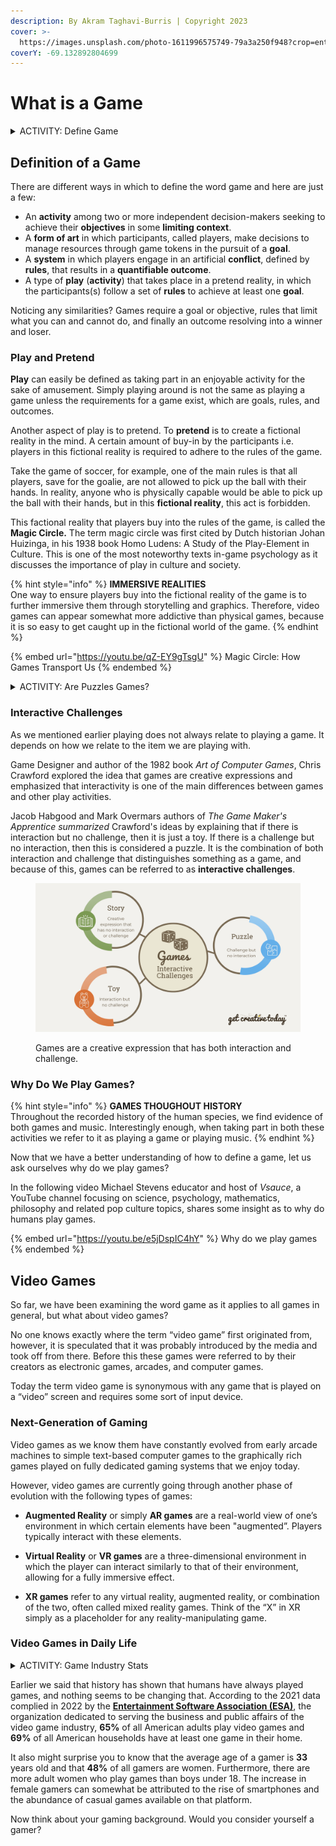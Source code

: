 ```yaml
---
description: By Akram Taghavi-Burris | Copyright 2023
cover: >-
  https://images.unsplash.com/photo-1611996575749-79a3a250f948?crop=entropy&cs=tinysrgb&fm=jpg&ixid=MnwxOTcwMjR8MHwxfHNlYXJjaHw4fHxnYW1lc3xlbnwwfHx8fDE2NjIxNDEzNzU&ixlib=rb-1.2.1&q=80
coverY: -69.132892804699
---
```


# What is a Game

<details>

<summary>ACTIVITY: Define Game</summary>

**Activity Time: 10 Minutes**

## Learning Objective <a href="#_m5i477crav6g" id="_m5i477crav6g"></a>

This activity is designed to help students identify the words and emotions most commonly associated with the term “Game. After completing this activity students will have a larger sense of what the term represents to others.

### **Collaborative Learning Methods**

#### **Traditional Course**

Students are to work in groups of 2 to 4 to complete step 1 and then share their list with the rest of the class. Through group discussion, students will complete step 2.

#### **Online Course**

Students will complete step 1 individually by posting in a discussion form. Students will reply to 3 or more posts by their peer to complete step 2.&#x20;

### Overview

What comes to mind when you think of the word game? How would you describe a game? Thinking about how people perceive games is helpful to game designers who seek to develop games people want to play.

#### **Direction**

1. &#x20;Think about the word "Game"
   1. &#x20;Create a list of words that help to define the word game"
   2. &#x20;Create a list of emotions that come to mind when you think about games
2. &#x20;Discuss and Reflect on your peer's answers
   1. &#x20;Were there any similarities?&#x20;
   2. &#x20;Did someone think of something you never thought about?&#x20;

&#x20;

</details>

## Definition of a Game

There are different ways in which to define the word game and here are just a few:

* An **activity** among two or more independent decision-makers seeking to achieve their **objectives** in some **limiting context**.
* A **form of art** in which participants, called players, make decisions to manage resources through game tokens in the pursuit of a **goal**.
* A **system** in which players engage in an artificial **conflict**, defined by **rules**, that results in a **quantifiable outcome**.
* A type of **play** (**activity**) that takes place in a pretend reality, in which the participants(s) follow a set of **rules** to achieve at least one **goal**.

Noticing any similarities? Games require a goal or objective, rules that limit what you can and cannot do, and finally an outcome resolving into a winner and loser.

### Play and Pretend

**Play** can easily be defined as taking part in an enjoyable activity for the sake of amusement. Simply playing around is not the same as playing a game unless the requirements for a game exist, which are goals, rules, and outcomes.

Another aspect of play is to pretend. To **pretend** is to create a fictional reality in the mind. A certain amount of buy-in by the participants i.e. players in this fictional reality is required to adhere to the rules of the game.

Take the game of soccer, for example, one of the main rules is that all players, save for the goalie, are not allowed to pick up the ball with their hands. In reality, anyone who is physically capable would be able to pick up the ball with their hands, but in this **fictional reality**, this act is forbidden.

This factional reality that players buy into the rules of the game, is called the **Magic Circle.** The term magic circle was first cited by Dutch historian Johan Huizinga, in his 1938 book Homo Ludens: A Study of the Play-Element in Culture. This is one of the most noteworthy texts in-game psychology as it discusses the importance of play in culture and society.

{% hint style="info" %}
**IMMERSIVE REALITIES**\
One way to ensure players buy into the fictional reality of the game is to further immersive them through storytelling and graphics. Therefore, video games can appear somewhat more addictive than physical games, because it is so easy to get caught up in the fictional world of the game.&#x20;
{% endhint %}

{% embed url="https://youtu.be/qZ-EY9gTsgU" %}
Magic Circle: How Games Transport Us
{% endembed %}

<details>

<summary>ACTIVITY: Are Puzzles Games?</summary>

**Activity Time: 10 Minutes**

## Learning Objective <a href="#_m5i477crav6g" id="_m5i477crav6g"></a>

This activity is designed to help students identify puzzles and whether they qualify as a game.

### **Collaborative Learning Methods**

#### **Traditional Course**

Students are to complete the Masyu puzzle and then answer and the questions below. As a class, they will share and discuss their answers.

#### **Online Course**

Students are to complete the Masyu puzzle and then answer and the questions below. Students will share their answers in the online discussion forum.

### Overview

Puzzles are designed to make us think. The challenge is to solve the right answer. Puzzles are rule-based systems similar to games, there are also some key differences.

#### **Direction**

1. Complete the Masyu Puzzle Activity (See the puzzle key)
2. Once you have completed one or more of the puzzles answer the following questions:
   1. Was this fun?
   2. &#x20;Is there a goal?
   3. &#x20;Is there conflict?
   4. &#x20;Would (can) you play again?
   5. Would you call these puzzles a game? Why?          &#x20;

</details>

### Interactive Challenges

As we mentioned earlier playing does not always relate to playing a game. It depends on how we relate to the item we are playing with.

Game Designer and author of the 1982 book _Art of Computer Games_, Chris Crawford explored the idea that games are creative expressions and emphasized that interactivity is one of the main differences between games and other play activities.&#x20;

Jacob Habgood and Mark Overmars authors of _The Game Maker's Apprentice summarized_ Crawford's ideas by explaining that if there is interaction but no challenge, then it is just a toy. If there is a challenge but no interaction, then this is considered a puzzle. It is the combination of both interaction and challenge that distinguishes something as a game, and because of this, games can be referred to as **interactive challenges**.

<figure><img src=".gitbook/assets/Light Purple Simple Modern Online Business Mind Map Brainstorm.png" alt=""><figcaption><p>Games are a creative expression that has both interaction and challenge.</p></figcaption></figure>

### Why Do We Play Games?

{% hint style="info" %}
**GAMES THOUGHOUT HISTORY**\
Throughout the recorded history of the human species, we find evidence of both games and music. Interestingly enough, when taking part in both these activities we refer to it as playing a game or playing music.&#x20;
{% endhint %}

Now that we have a better understanding of how to define a game, let us ask ourselves why do we play games?&#x20;

In the following video Michael Stevens educator and host of _Vsauce_, a YouTube channel focusing on science, psychology, mathematics, philosophy and related pop culture topics, shares some insight as to why do humans play games.

{% embed url="https://youtu.be/e5jDspIC4hY" %}
Why do we play games
{% endembed %}

## Video Games

So far, we have been examining the word game as it applies to all games in general, but what about video games?

No one knows exactly where the term “video game” first originated from, however, it is speculated that it was probably introduced by the media and took off from there. Before this these games were referred to by their creators as electronic games, arcades, and computer games.

Today the term video game is synonymous with any game that is played on a “video” screen and requires some sort of input device.

### **Next-Generation of Gaming**

Video games as we know them have constantly evolved from early arcade machines to simple text-based computer games to the graphically rich games played on fully dedicated gaming systems that we enjoy today.

However, video games are currently going through another phase of evolution with the following types of games:&#x20;

*   **Augmented Reality** or simply **AR games** are a real-world view of one’s environment in which certain elements have been "augmented”. Players typically interact with these elements.


*   **Virtual Reality** or **VR games** are a three-dimensional environment in which the player can interact similarly to that of their environment, allowing for a fully immersive effect.


* **XR games** refer to any virtual reality, augmented reality, or combination of the two, often called mixed reality games. Think of the “X” in XR simply as a placeholder for any reality-manipulating game.

### Video Games in Daily Life

<details>

<summary>ACTIVITY: Game Industry Stats</summary>

**Activity Time: 5 minutes**

### Learning Objective <a href="#_m5i477crav6g" id="_m5i477crav6g"></a>

This activity is designed to negate any popular beliefs and or myths about video game players.

### **Collaborative Learning Methods**

#### **Traditional Course**

Students are to write down their answers to each of the questions in the activity. After which they can review their answer with other students and then write their final answers. During class review the ESA annual report and write the correct answer for each question.

#### **Online Course**

Students will complete the activity survey. After submitting the activity student will review the correct answers and will further explore the data from the ESA annual report.

### Overview

The Entertainment Software Association (ESA) serves as the voice and advocate for the video game industry. The ESA’s mission is to expand and protect the dynamic worldwide marketplace for video games.

Each year the ESA complies with the _**Essential Facts About the Video Game Industry**_ report, which provides current statics about the game industry and game players.

#### **Direction**

Read each question carefully and then write your answer.

1. &#x20;What percentage of Americans have at least one video game player in their household?&#x20;
2. &#x20;What percentage of players are older than 18 years old?&#x20;
3. &#x20;What percentage of Americans view games as beneficial?&#x20;
4. &#x20;What percentage of players identify as female?&#x20;
5. &#x20;What percentage of games released in 2021receivedd an E rating?&#x20;
6. &#x20;What percentages of parents play games with their children at least weekly?
7. &#x20;What is the most popular device for playing video games?&#x20;
8. &#x20;What was the most popular game genre in 2021?&#x20;

Review the correct answers from the ESA annual report ([**https://www.theesa.com**](https://www.theesa.com))

</details>

Earlier we said that history has shown that humans have always played games, and nothing seems to be changing that. According to the 2021 data complied in 2022 by the [**Entertainment Software Association (ESA)**](https://www.theesa.com/), the organization dedicated to serving the business and public affairs of the video game industry, **65%** of all American adults play video games and **69%** of all American households have at least one game in their home.

It also might surprise you to know that the average age of a gamer is **33** years old and that **48%** of all gamers are women. Furthermore, there are more adult women who play games than boys under 18. The increase in female gamers can somewhat be attributed to the rise of smartphones and the abundance of casual games available on that platform.

Now think about your gaming background. Would you consider yourself a gamer?

